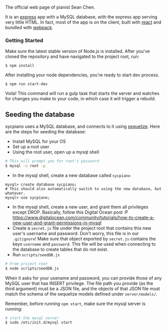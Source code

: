 The official web page of pianist Sean Chen.

It is an [express](http://expressjs.com/) app with a MySQL database, with the express app serving very little HTML. In fact, most of the app is on the client, built with [react](https://facebook.github.io/react/) and bundled with [webpack](https://webpack.github.io/).

### Getting Started
Make sure the latest stable version of Node.js is installed.
After you've cloned the repository and have navigated to the project root, run:
```
$ npm install
```
After installing your node dependencies, you're ready to start dev process.
```
$ npm run start-dev
```
Voila! This command will run a gulp task that starts the server and watches for changes you make to your code, in which case it will trigger a rebuild.

## Seeding the database
sycpiano uses a MySQL database, and connects to it using [sequelize](http://docs.sequelizejs.com/en/v3/).
Here are the steps for seeding the database:
* Install MySQL for your OS
* Set up a root user
* Using the root user, open up a mysql shell
```bash
# This will prompt you for root's password
$ mysql -u root -p
```
* In the mysql shell, create a new database called `sycpiano`
```mysql
mysql> create database sycpiano;
# This should also automatically switch to using the new database, but whatever.
mysql> use sycpiano;
```
* In the mysql shell, create a new user, and grant them all privileges except DROP. Basically, follow this Digital Ocean post :P https://www.digitalocean.com/community/tutorials/how-to-create-a-new-user-and-grant-permissions-in-mysql
* Create a `secret.js` file under the project root that contains this new user's username and password. Don't worry, this file is in our `.gitignore`! Make sure that object exported by `secret.js` contains the keys `username` and `password`. This file will be used when connecting to the database to create tables that do not exist.
* Run `scripts/seedDB.js`
```bash
# From project root
$ node scripts/seedDB.js
```
When it asks for your usename and password, you can provide those of any MySQL user that has INSERT privilege. The file path you provide (as the third argument) must be a JSON file, and the objects of that JSON file must match the schema of the sequelize models defined under `server/models/`.

Remember, before running `npm start`, make sure the mysql server is running:
```bash
# start the mysql server
$ sudo /etc/init.d/mysql start
```
